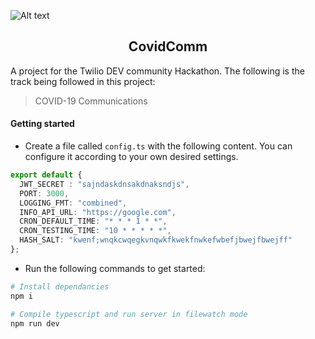 ![Alt text](https://res.cloudinary.com/practicaldev/image/fetch/s--VZFUPPJe--/c_imagga_scale,f_auto,fl_progressive,h_420,q_auto,w_1000/https://res.cloudinary.com/practicaldev/image/fetch/s--55ibXz6X--/c_imagga_scale%2Cf_auto%2Cfl_progressive%2Ch_420%2Cq_auto%2Cw_1000/https://dev-to-uploads.s3.amazonaws.com/i/nifvpea2hzb5y7kethzt.png)

<h2 align="center"> CovidComm </h2>

A project for the Twilio DEV community Hackathon. The following is the track being followed in this project:

> COVID-19 Communications

#### Getting started

* Create a file called `config.ts` with the following content. You can configure it according to your own desired settings.

```ts
export default {
  JWT_SECRET : "sajndaskdnsakdnaksndjs",
  PORT: 3000,
  LOGGING_FMT: "combined",
  INFO_API_URL: "https://google.com",
  CRON_DEFAULT_TIME: "* * * 1 * *",
  CRON_TESTING_TIME: "10 * * * * *",
  HASH_SALT: "kwenf;wnqkcwqegkvnqwkfkwekfnwkefwbefjbwejfbwejff"
};
```

* Run the following commands to get started:

```sh
# Install dependancies
npm i

# Compile typescript and run server in filewatch mode
npm run dev
```
